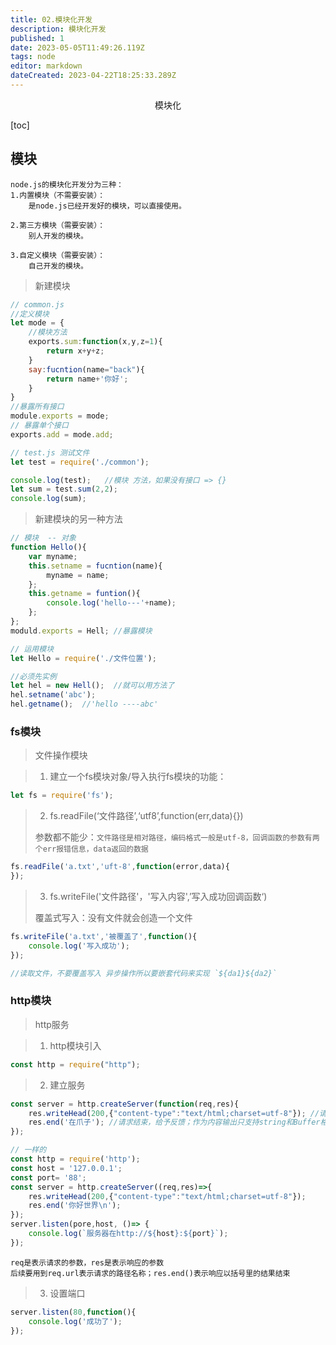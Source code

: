 ```yaml
---
title: 02.模块化开发
description: 模块化开发
published: 1
date: 2023-05-05T11:49:26.119Z
tags: node
editor: markdown
dateCreated: 2023-04-22T18:25:33.289Z
---
```


<center>模块化</center>

[toc]

## 模块

```
node.js的模块化开发分为三种：
1.内置模块（不需要安装）：
    是node.js已经开发好的模块，可以直接使用。
    
2.第三方模块（需要安装）：
    别人开发的模块。
    
3.自定义模块（需要安装）：
    自己开发的模块。
```



> 新建模块

```js
// common.js
//定义模块
let mode = {
    //模块方法
	exports.sum:function(x,y,z=1){
        return x+y+z;
	}
    say:fucntion(name="back"){
        return name+'你好';
	}
}
//暴露所有接口
module.exports = mode;
// 暴露单个接口
exports.add = mode.add;
```

````js
// test.js 测试文件
let test = require('./common');

console.log(test);   //模块 方法，如果没有接口 => {}
let sum = test.sum(2,2);
console.log(sum);  
````

> 新建模块的另一种方法

```js
// 模块  -- 对象
function Hello(){
    var myname;
    this.setname = fucntion(name){
		myname = name;
    };
    this.getname = funtion(){
		console.log('hello---'+name);
    };
};
moduld.exports = Hell; //暴露模块

// 运用模块
let Hello = require('./文件位置');

//必须先实例
let hel = new Hell();  //就可以用方法了
hel.setname('abc');
hel.getname();  //'hello ----abc'
```









### fs模块

> 文件操作模块



> 1. 建立一个fs模块对象/导入执行fs模块的功能：

```js
let fs = require('fs');
```



> 2. fs.readFile(‘文件路径’,‘utf8’,function(err,data){})
>
> 参数都不能少：`文件路径是相对路径，编码格式一般是utf-8，回调函数的参数有两个err报错信息，data返回的数据`

```js
fs.readFile('a.txt','uft-8',function(error,data){
});
```



> 3. fs.writeFile('文件路径'，'写入内容',’写入成功回调函数‘)
>
> 覆盖式写入：没有文件就会创造一个文件

```js
fs.writeFile('a.txt','被覆盖了',function(){
	console.log('写入成功');
});

//读取文件，不要覆盖写入 异步操作所以要嵌套代码来实现 `${da1}${da2}`
```





### http模块

> http服务



> 1. http模块引入

```js
const http = require("http");
```



> 2. 建立服务

```js
const server = http.createServer(function(req,res){
    res.writeHead(200,{"content-type":"text/html;charset=utf-8"}); //请求头
    res.end('在爪子'); //请求结束，给予反馈；作为内容输出只支持string和Buffer格式。
});

// 一样的
const http = require('http');
const host = '127.0.0.1';
const port= '88';
const server = http.createServer((req,res)=>{
    res.writeHead(200,{"content-type":"text/html;charset=utf-8"});
    res.end('你好世界\n');
});
server.listen(pore,host, ()=> {
    console.log(`服务器在http://${host}:${port}`);
});
```

```
req是表示请求的参数，res是表示响应的参数
后续要用到req.url表示请求的路径名称；res.end()表示响应以括号里的结果结束
```



> 3. 设置端口

```js
server.listen(80,function(){
    console.log('成功了');
});
```


